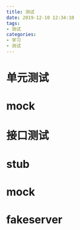```yaml
---
title: 测试
date: 2019-12-10 12:34:10
tags: 
- 测试
categories: 
- 学习
- 测试
---
```

# 单元测试
# mock
# 接口测试
# stub
# mock
# fakeserver
